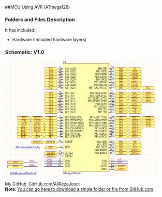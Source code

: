 ##MCU Using AVR (ATmega128)

### Folders and Files Description
It has included:
- Hardware (Included hardware layers)

### Schematic: V1.0
![](Hardware/V1.0.png)

My GitHub: [GitHub.com/AliRezaJoodi](https://github.com/AliRezaJoodi)   
**Note**: [You can go here to download a single folder or file from GitHub.com](https://minhaskamal.github.io/DownGit/#/home)
